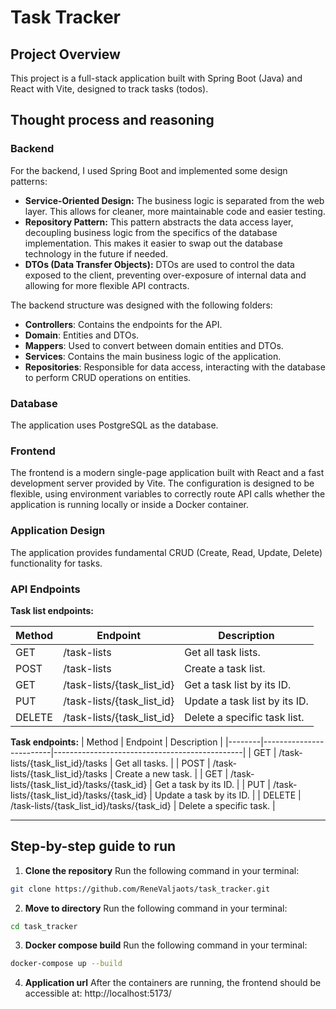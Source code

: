 # Task Tracker

## Project Overview
This project is a full-stack application built with Spring Boot (Java) and React with Vite, designed to track tasks (todos).

## Thought process and reasoning

### Backend
For the backend, I used Spring Boot and implemented some design patterns:
- **Service-Oriented Design:** The business logic is separated from the web layer. This allows for cleaner, more maintainable code and easier testing.
- **Repository Pattern:** This pattern abstracts the data access layer, decoupling business logic from the specifics of the database implementation. This makes it easier to swap out the database technology in the future if needed.
- **DTOs (Data Transfer Objects):** DTOs are used to control the data exposed to the client, preventing over-exposure of internal data and allowing for more flexible API contracts.

The backend structure was designed with the following folders:
- **Controllers**:  Contains the endpoints for the API.
- **Domain**: Entities and DTOs.
- **Mappers**: Used to convert between domain entities and DTOs.
- **Services**: Contains the main business logic of the application.
- **Repositories**: Responsible for data access, interacting with the database to perform CRUD operations on entities.

### Database
The application uses PostgreSQL as the database.

### Frontend
The frontend is a modern single-page application built with React and a fast development server provided by Vite. The configuration is designed to be flexible, using environment variables to correctly route API calls whether the application is running locally or inside a Docker container.

### Application Design
The application provides fundamental CRUD (Create, Read, Update, Delete) functionality for tasks. 

### API Endpoints

**Task list endpoints:**

| Method | Endpoint                | Description                                   |
|--------|-------------------------|-----------------------------------------------|
| GET    | /task-lists              | Get all task lists.                             |
| POST    | /task-lists       | Create a task list.|
| GET    | /task-lists/{task_list_id}          | Get a task list by its ID.             |
| PUT    | /task-lists/{task_list_id}          | Update a task list by its ID.                     |
| DELETE | /task-lists/{task_list_id}         | Delete a specific task list.                      |

**Task endpoints:**
| Method | Endpoint                | Description                                   |
|--------|-------------------------|-----------------------------------------------|
| GET    | /task-lists/{task_list_id}/tasks | Get all tasks.    |
| POST   | /task-lists/{task_list_id}/tasks               | Create a new task.                           |
| GET   | /task-lists/{task_list_id}/tasks/{task_id}               | Get a task by its ID.                           |
| PUT   | /task-lists/{task_list_id}/tasks/{task_id}                | Update a task by its ID.                           |
| DELETE   | /task-lists/{task_list_id}/tasks/{task_id}                | Delete a specific task.                           |

---

## Step-by-step guide to run
1) **Clone the repository**  Run the following command in your terminal:
  ```bash
  git clone https://github.com/ReneValjaots/task_tracker.git
  ```
2) **Move to directory**  Run the following command in your terminal:
  ```bash
  cd task_tracker
  ```
3) **Docker compose build**  Run the following command in your terminal:
  ```bash
  docker-compose up --build
  ```
4) **Application url** After the containers are running, the frontend should be accessible at: http://localhost:5173/
